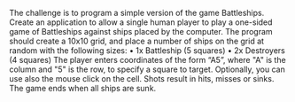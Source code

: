 The challenge is to program a simple version of the game Battleships. 
Create an application to allow a single human player to play a one-sided game of Battleships against ships placed by the computer.
The program should create a 10x10 grid, and place a number of ships on the grid at random with the following sizes:
• 1x Battleship (5 squares)
• 2x Destroyers (4 squares)
The player enters coordinates of the form “A5”, where "A" is the column and "5" is the row, to specify a square to target. Optionally, you can use also the mouse click on the cell.
Shots result in hits, misses or sinks. 
The game ends when all ships are sunk.